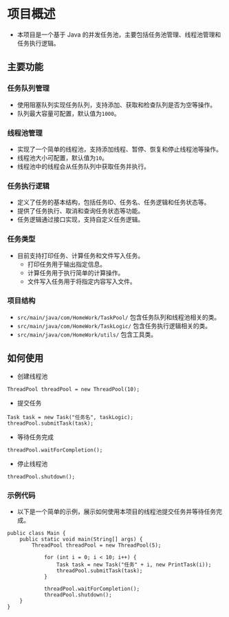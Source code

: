 # 项目概述 #
 * 本项目是一个基于 Java 的并发任务池，主要包括任务池管理、线程池管理和任务执行逻辑。
## 主要功能 ##
### 任务队列管理 ###
 * 使用阻塞队列实现任务队列，支持添加、获取和检查队列是否为空等操作。
 * 队列最大容量可配置，默认值为`1000`。
### 线程池管理 ### 
 * 实现了一个简单的线程池，支持添加线程、暂停、恢复和停止线程池等操作。
 * 线程池大小可配置，默认值为`10`。
 * 线程池中的线程会从任务队列中获取任务并执行。
### 任务执行逻辑 ###
 * 定义了任务的基本结构，包括任务ID、任务名、任务逻辑和任务状态等。
 * 提供了任务执行、取消和查询任务状态等功能。
 * 任务逻辑通过接口实现，支持自定义任务逻辑。
### 任务类型 ###
 * 目前支持打印任务、计算任务和文件写入任务。
   - 打印任务用于输出指定信息。
   - 计算任务用于执行简单的计算操作。
   - 文件写入任务用于将指定内容写入文件。
### 项目结构 ###
 - `src/main/java/com/HomeWork/TaskPool/` 包含任务队列和线程池相关的类。
 - `src/main/java/com/HomeWork/TaskLogic/` 包含任务执行逻辑相关的类。
 - `src/main/java/com/HomeWork/utils/` 包含工具类。
## 如何使用 ##
 - 创建线程池  
```
ThreadPool threadPool = new ThreadPool(10);
```
 - 提交任务
```
Task task = new Task("任务名", taskLogic);
threadPool.submitTask(task);
```
 - 等待任务完成
```
threadPool.waitForCompletion();
```
 - 停止线程池
```
threadPool.shutdown();
```

### 示例代码 ###
 - 以下是一个简单的示例，展示如何使用本项目的线程池提交任务并等待任务完成。
```
public class Main {
    public static void main(String[] args) {
        ThreadPool threadPool = new ThreadPool(5);
    
            for (int i = 0; i < 10; i++) {
                Task task = new Task("任务" + i, new PrintTask(i));
                threadPool.submitTask(task);
            }
    
            threadPool.waitForCompletion();
            threadPool.shutdown();
    }
}
```